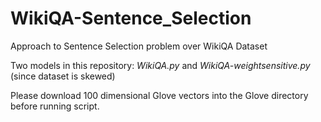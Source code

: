 # WikiQA-Sentence_Selection
Approach to Sentence Selection problem over WikiQA Dataset

Two models in this repository:
*WikiQA.py* and *WikiQA-weightsensitive.py* (since dataset is skewed)

Please download 100 dimensional Glove vectors into the Glove directory before running script.
